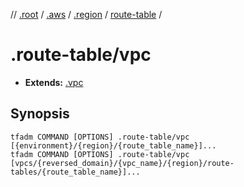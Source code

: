 // [.root] / [.aws] / [.region] / [route-table] /

# .route-table/vpc

- **Extends:** [.vpc](../../../../.tfadm/resources/.vpc.md)

## Synopsis

```
tfadm COMMAND [OPTIONS] .route-table/vpc [{environment}/{region}/{route_table_name}]...
tfadm COMMAND [OPTIONS] .route-table/vpc [vpcs/{reversed_domain}/{vpc_name}/{region}/route-tables/{route_table_name}]...
```

[.aws]: ../../../../.tfadm/resources/README.md
[.region]: ../../../../.tfadm/resources/.region.md
[.root]: ../../../../../.tfadm/resources/README.md
[route-table]: ../route-table.md
